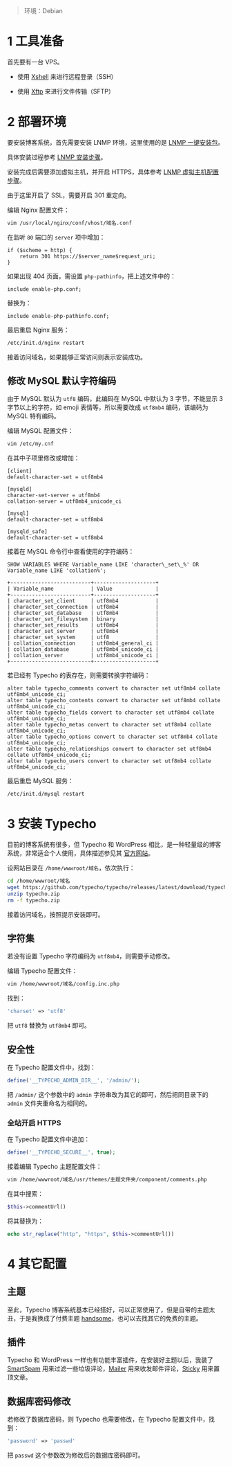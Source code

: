 >   环境：Debian

# 1 工具准备

首先要有一台 VPS。

- 使用 [Xshell](https://www.netsarang.com/download/) 来进行远程登录（SSH）

- 使用 [Xftp](https://www.netsarang.com/download/) 来进行文件传输（SFTP）

# 2 部署环境

要安装博客系统，首先需要安装 LNMP 环境，这里使用的是 [LNMP 一键安装包](https://lnmp.org/)。

具体安装过程参考 [LNMP 安装步骤](https://lnmp.org/install.html)。

安装完成后需要添加虚拟主机，并开启 HTTPS，具体参考 [LNMP 虚拟主机配置步骤](https://lnmp.org/faq/lnmp-vhost-add-howto.html)。

由于这里开启了 SSL，需要开启 301 重定向。

编辑 Nginx 配置文件：

```bash
vim /usr/local/nginx/conf/vhost/域名.conf
```

在监听 `80` 端口的 `server` 项中增加：

```
if ($scheme = http) {
    return 301 https://$server_name$request_uri;
}
```

如果出现 404 页面，需设置 `php-pathinfo`，把上述文件中的：

```
include enable-php.conf;
```

替换为：

```
include enable-php-pathinfo.conf;
```

最后重启 Nginx 服务：

```bash
/etc/init.d/nginx restart
```

接着访问域名，如果能够正常访问则表示安装成功。

## 修改 MySQL 默认字符编码

由于 MySQL 默认为 `utf8` 编码，此编码在 MySQL 中默认为 3 字节，不能显示 3 字节以上的字符，如 emoji 表情等，所以需要改成 `utf8mb4` 编码，该编码为 MySQL 特有编码。

编辑 MySQL 配置文件：

```bash
vim /etc/my.cnf
```

在其中子项里修改或增加：

```
[client]
default-character-set = utf8mb4

[mysqld]
character-set-server = utf8mb4
collation-server = utf8mb4_unicode_ci

[mysql]
default-character-set = utf8mb4

[mysqld_safe]
default-character-set = utf8mb4
```

接着在 MySQL 命令行中查看使用的字符编码：

```mysql
SHOW VARIABLES WHERE Variable_name LIKE 'character\_set\_%' OR Variable_name LIKE 'collation%';

+--------------------------+--------------------+
| Variable_name            | Value              |
+--------------------------+--------------------+
| character_set_client     | utf8mb4            |
| character_set_connection | utf8mb4            |
| character_set_database   | utf8mb4            |
| character_set_filesystem | binary             |
| character_set_results    | utf8mb4            |
| character_set_server     | utf8mb4            |
| character_set_system     | utf8               |
| collation_connection     | utf8mb4_general_ci |
| collation_database       | utf8mb4_unicode_ci |
| collation_server         | utf8mb4_unicode_ci |
+--------------------------+--------------------+
```

若已经有 Typecho 的表存在，则需要转换字符编码：

```mysql
alter table typecho_comments convert to character set utf8mb4 collate utf8mb4_unicode_ci;
alter table typecho_contents convert to character set utf8mb4 collate utf8mb4_unicode_ci;
alter table typecho_fields convert to character set utf8mb4 collate utf8mb4_unicode_ci;
alter table typecho_metas convert to character set utf8mb4 collate utf8mb4_unicode_ci;
alter table typecho_options convert to character set utf8mb4 collate utf8mb4_unicode_ci;
alter table typecho_relationships convert to character set utf8mb4 collate utf8mb4_unicode_ci;
alter table typecho_users convert to character set utf8mb4 collate utf8mb4_unicode_ci;
```

最后重启 MySQL 服务：

```bash
/etc/init.d/mysql restart
```

# 3 安装 Typecho

目前的博客系统有很多，但 Typecho 和 WordPress 相比，是一种轻量级的博客系统，非常适合个人使用，具体描述参见其 [官方网站](https://typecho.org/)。

设网站目录在 `/home/wwwroot/域名`，依次执行：

```bash
cd /home/wwwroot/域名
wget https://github.com/typecho/typecho/releases/latest/download/typecho.zip
unzip typecho.zip
rm -f typecho.zip
```

接着访问域名，按照提示安装即可。

## 字符集

若没有设置 Typecho 字符编码为 `utf8mb4`，则需要手动修改。

编辑 Typecho 配置文件：

```bash
vim /home/wwwroot/域名/config.inc.php
```

找到：

```php
'charset' => 'utf8'
```

把 `utf8` 替换为 `utf8mb4` 即可。

## 安全性

在 Typecho 配置文件中，找到：

```php
define('__TYPECHO_ADMIN_DIR__', '/admin/');
```

把 `/admin/` 这个参数中的 `admin` 字符串改为其它的即可，然后把同目录下的 `admin` 文件夹重命名为相同的。

### 全站开启 HTTPS

在 Typecho 配置文件中追加：

```php
define('__TYPECHO_SECURE__', true);
```

接着编辑 Typecho 主题配置文件：

```bash
vim /home/wwwroot/域名/usr/themes/主题文件夹/component/comments.php
```

在其中搜索：

```php
$this->commentUrl()
```

将其替换为：

```php
echo str_replace("http", "https", $this->commentUrl())
```

# 4 其它配置

## 主题

至此，Typecho 博客系统基本已经搭好，可以正常使用了，但是自带的主题太丑，于是我换成了付费主题 [handsome](https://www.ihewro.com/archives/489/)，也可以去找其它的免费的主题。

## 插件

Typecho 和 WordPress 一样也有功能丰富插件，在安装好主题以后，我装了 [SmartSpam](http://www.yovisun.com/archive/typecho-plugin-smartspam.html) 用来过滤一些垃圾评论，[Mailer](https://github.com/AlanDecode/Typecho-Plugin-Mailer) 用来收发邮件评论，[Sticky](https://github.com/typecho-fans/plugins/releases/download/plugins-S_to_Z/Sticky.zip) 用来置顶文章。

## 数据库密码修改

若修改了数据库密码，则 Typecho 也需要修改，在 Typecho 配置文件中，找到：

```php
'password' => 'passwd'
```

把 `passwd` 这个参数改为修改后的数据库密码即可。
